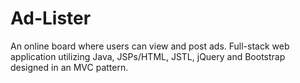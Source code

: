 # Ad-Lister

An online board where users can view and post ads. Full-stack web application utilizing Java, JSPs/HTML, JSTL, jQuery and Bootstrap designed in an MVC pattern.